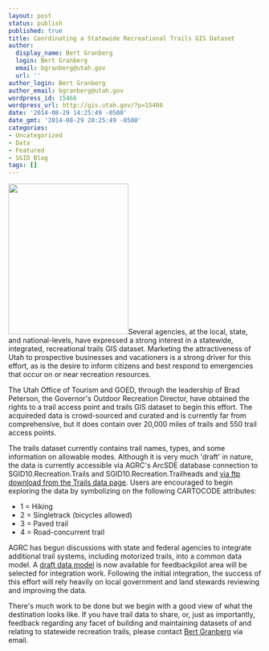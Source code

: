 ```yaml
---
layout: post
status: publish
published: true
title: Coordinating a Statewide Recreational Trails GIS Dataset
author:
  display_name: Bert Granberg
  login: Bert Granberg
  email: bgranberg@utah.gov
  url: ''
author_login: Bert Granberg
author_email: bgranberg@utah.gov
wordpress_id: 15466
wordpress_url: http://gis.utah.gov/?p=15466
date: '2014-08-29 14:25:49 -0500'
date_gmt: '2014-08-29 20:25:49 -0500'
categories:
- Uncategorized
- Data
- Featured
- SGID Blog
tags: []
---
```

<p><a href="http://gis.utah.gov/wp-content/uploads/Screen-Shot-2014-08-29-at-2.28.54-PM.png"><img src="http://gis.utah.gov/wp-content/uploads/Screen-Shot-2014-08-29-at-2.28.54-PM-239x300.png" alt="" title="Trails snapshot" width="239" height="300" class="alignright size-medium wp-image-15469" /></a>Several agencies, at the local, state, and national-levels, have expressed a strong interest in a statewide, integrated, recreational trails GIS dataset. Marketing the attractiveness of Utah to prospective businesses and vacationers is a strong driver for this effort, as is the desire to inform citizens and best respond to emergencies that occur on or near recreation resources.</p>
<p>The Utah Office of Tourism and GOED, through the leadership of Brad Peterson, the Governor's Outdoor Recreation Director, have obtained the rights to a trail access point and trails GIS dataset to begin this effort. The acquireded data is crowd-sourced and curated and is currently far from comprehensive, but it does contain over 20,000 miles of trails and 550 trail access points.</p>
<p>The trails dataset currently contains trail names, types, and some information on allowable modes. Although it is very much 'draft' in nature, the data is currently accessible via AGRC's ArcSDE database connection to SGID10.Recreation.Trails and SGID10.Recreation.Trailheads and <a href="http://gis.utah.gov/data/recreation/trails/">via ftp download from the Trails data page</a>. Users are encouraged to begin exploring the data by symbolizing on the following CARTOCODE attributes:</p>
<ul>
<li>1 = Hiking</li>
<li>2 = Singletrack (bicycles allowed)</li>
<li>3 = Paved trail</li>
<li>4 = Road-concurrent trail</li>
</ul>
<p>AGRC has begun discussions with state and federal agencies to integrate additional trail systems, including motorized trails, into a common data model. A <a href="https://docs.google.com/a/utah.gov/spreadsheet/ccc?key=0Ar7VwMWMy3Z6dDVzUHYzV2NQZXlLUC12MG9qUFdyQmc&usp=drive_web#gid=0">draft data model</a> is now available for feedbackpilot area will be selected for integration work. Following the initial integration, the success of this effort will rely heavily on local government and land stewards reviewing and improving the data.</p>
<p>There's much work to be done but we begin with a good view of what the destination looks like. If you have trail data to share, or, just as importantly, feedback regarding any facet of building and maintaining datasets of and relating to statewide recreation trails, please contact <a href="mailto:bgranberg@utah.gov">Bert Granberg</a> via email.</p>
